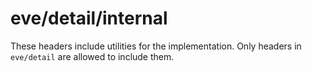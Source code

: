 # eve/detail/internal

These headers include utilities for the implementation.
Only headers in `eve/detail` are allowed to include them.
